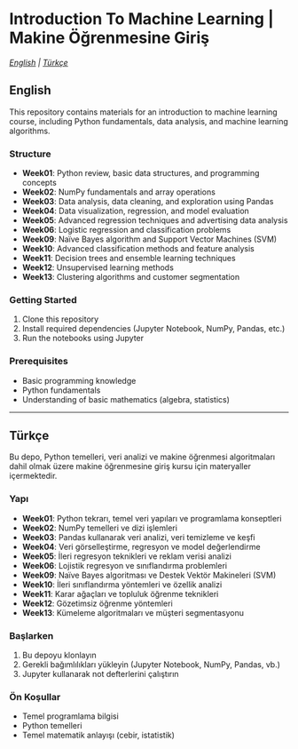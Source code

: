 # Introduction To Machine Learning | Makine Öğrenmesine Giriş

*[English](#english) | [Türkçe](#turkish)*

<a id="english"></a>
## English

This repository contains materials for an introduction to machine learning course, including Python fundamentals, data analysis, and machine learning algorithms.

### Structure

- **Week01**: Python review, basic data structures, and programming concepts
- **Week02**: NumPy fundamentals and array operations
- **Week03**: Data analysis, data cleaning, and exploration using Pandas
- **Week04**: Data visualization, regression, and model evaluation
- **Week05**: Advanced regression techniques and advertising data analysis
- **Week06**: Logistic regression and classification problems
- **Week09**: Naïve Bayes algorithm and Support Vector Machines (SVM)
- **Week10**: Advanced classification methods and feature analysis
- **Week11**: Decision trees and ensemble learning techniques
- **Week12**: Unsupervised learning methods
- **Week13**: Clustering algorithms and customer segmentation

### Getting Started

1. Clone this repository
2. Install required dependencies (Jupyter Notebook, NumPy, Pandas, etc.)
3. Run the notebooks using Jupyter

### Prerequisites

- Basic programming knowledge
- Python fundamentals
- Understanding of basic mathematics (algebra, statistics)

---

<a id="turkish"></a>
## Türkçe

Bu depo, Python temelleri, veri analizi ve makine öğrenmesi algoritmaları dahil olmak üzere makine öğrenmesine giriş kursu için materyaller içermektedir.

### Yapı

- **Week01**: Python tekrarı, temel veri yapıları ve programlama konseptleri
- **Week02**: NumPy temelleri ve dizi işlemleri
- **Week03**: Pandas kullanarak veri analizi, veri temizleme ve keşfi
- **Week04**: Veri görselleştirme, regresyon ve model değerlendirme
- **Week05**: İleri regresyon teknikleri ve reklam verisi analizi
- **Week06**: Lojistik regresyon ve sınıflandırma problemleri
- **Week09**: Naïve Bayes algoritması ve Destek Vektör Makineleri (SVM)
- **Week10**: İleri sınıflandırma yöntemleri ve özellik analizi
- **Week11**: Karar ağaçları ve topluluk öğrenme teknikleri
- **Week12**: Gözetimsiz öğrenme yöntemleri
- **Week13**: Kümeleme algoritmaları ve müşteri segmentasyonu

### Başlarken

1. Bu depoyu klonlayın
2. Gerekli bağımlılıkları yükleyin (Jupyter Notebook, NumPy, Pandas, vb.)
3. Jupyter kullanarak not defterlerini çalıştırın

### Ön Koşullar

- Temel programlama bilgisi
- Python temelleri
- Temel matematik anlayışı (cebir, istatistik)

